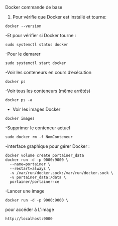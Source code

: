 Docker commande de base

1. Pour vérifie que Docker est installé et tourne:
```
docker --version
```
-Et pour vérifier si Docker tourne :
```
sudo systemctl status docker
```
-Pour le demarer
```
sudo systemctl start docker

```
-Voir les conteneurs en cours d’exécution
```
docker ps
```
-Voir tous les conteneurs (même arrêtés)
```
docker ps -a

```
- Voir les images Docker
```
docker images
```
-Supprimer le conteneur actuel
```
sudo docker rm -f NomConteneur
```
-interface graphique pour gérer Docker :
```
docker volume create portainer_data
docker run -d -p 9000:9000 \
  --name=portainer \
  --restart=always \
  -v /var/run/docker.sock:/var/run/docker.sock \
  -v portainer_data:/data \
  portainer/portainer-ce
```
-Lancer une image
```
docker run -d -p 9000:9000 \

```
 pour accéder à L'image
 ```
 http://localhost:9000
```

